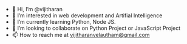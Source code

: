 - 👋 Hi, I’m @vijitharan
- 👀 I’m interested in web development and Artifial Intelligence 
- 🌱 I’m currently learning Python, Node JS.
- 💞️ I’m looking to collaborate on Python Project or JavaScript Project 
- 📫 How to reach me at vijitharanvelautham@gmail.com

<!---
vijitharan/vijitharan is a ✨ special ✨ repository because its `README.md` (this file) appears on your GitHub profile.
You can click the Preview link to take a look at your changes.
--->
